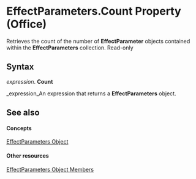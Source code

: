 
# EffectParameters.Count Property (Office)

Retrieves the count of the number of  **EffectParameter** objects contained within the **EffectParameters** collection. Read-only


## Syntax

 _expression_. **Count**

 _expression_An expression that returns a  **EffectParameters** object.


## See also


#### Concepts


 [EffectParameters Object](9b0dfcf1-96fa-bc9a-6fef-38518ab1c558.md)
#### Other resources


 [EffectParameters Object Members](220226ed-74d2-b95f-1efc-48d09b9aaf86.md)
